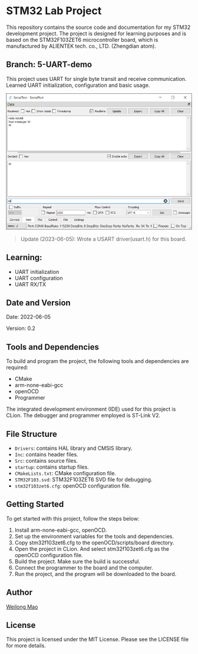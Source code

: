 # STM32 Lab Project

This repository contains the source code and documentation for my STM32 development project. The project is designed for
learning purposes and is based on the STM32F103ZET6 microcontroller board, which is manufactured by ALIENTEK tech. co.,
LTD. (Zhengdian atom).

## Branch: 5-UART-demo

This project uses UART for single byte transit and receive communication. Learned UART initialization, configuration and
basic usage.

![UART](https://raw.githubusercontent.com/WaylonMao/stm32-lab/5-UART-demo/UART.png)

> Update (2023-06-05): Wrote a USART driver(usart.h) for this board.

## Learning:

- UART initialization
- UART configuration
- UART RX/TX

## Date and Version

Date: 2022-06-05

Version: 0.2

## Tools and Dependencies

To build and program the project, the following tools and dependencies are required:

- CMake
- arm-none-eabi-gcc
- openOCD
- Programmer

The integrated development environment (IDE) used for this project is CLion. The debugger and programmer employed is
ST-Link V2.

## File Structure

- `Drivers`: contains HAL library and CMSIS library.
- `Inc`: contains header files.
- `Src`: contains source files.
- `startup`: contains startup files.
- `CMakeLists.txt`: CMake configuration file.
- `STM32F103.svd`: STM32F103ZET6 SVD file for debugging.
- `stm32f103zet6.cfg`: openOCD configuration file.

## Getting Started

To get started with this project, follow the steps below:

1. Install arm-none-eabi-gcc, openOCD.
2. Set up the environment variables for the tools and dependencies.
3. Copy stm32f103zet6.cfg to the openOCD/scripts/board directory.
4. Open the project in CLion. And select stm32f103zet6.cfg as the openOCD configuration file.
5. Build the project. Make sure the build is successful.
6. Connect the programmer to the board and the computer.
7. Run the project, and the program will be downloaded to the board.

## Author

[Weilong Mao](https://github.com/WaylonMao)

## License

This project is licensed under the MIT License. Please see the LICENSE file for more details.